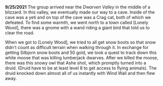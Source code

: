 **9/25/2021**
   The group arrived near the _Dwarven Valley_ in the middle of a blizzard. In this valley, we 
eventually made our way to a cave. Inside of the cave was a yeti and on top of the cave was a 
Crag cat, both of which we defeated. To find some warmth, we went north to a town called 
[Lonely Wood], there was a gnome with a wand riding a giant bird that told us to clear the road.

   When we got to [Lonely Wood], we tried to all get snow boots so that snow didn't count as difficult
terrain when walking through it. In exchange for getting Silbjorn snow boots and 50 gold, we took 
a quest to track down this white moose that was killing lumberjack dwarves. After we killed the 
moose, there was this snowy owl that Ashe shot, which promptly turned into a druid. (Druid have
to be at least level 8 to get access to flying animals). The druid knocked down almost all of us 
instantly with Wind Wall and then flew away.
